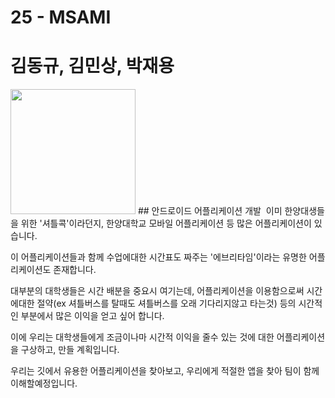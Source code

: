 # 25 - MSAMI
# 김동규, 김민상, 박재용
<img src="http://postfiles5.naver.net/MjAxNjExMTRfMjU2/MDAxNDc5MTIzNzA2MTQz.qufEjEQgnduGwu9bSrtiHwBgrKpOrzldRZOZoOME-qIg.8MvaY1VSh6N4BYl-t5adAqnklUW5lK5bVFE2XHpkHnYg.PNG.msmghjjm/gitprojectlogo.png?type=w2" height="200"> 
## 안드로이드 어플리케이션 개발
 이미 한양대생들을 위한 '셔틀콕'이라던지, 한양대학교 모바일 어플리케이션 등 많은 어플리케이션이 있습니다.

 이 어플리케이션들과 함께 수업에대한 시간표도 짜주는 '에브리타임'이라는 유명한 어플리케이션도 존재합니다.

 대부분의 대학생들은 시간 배분을 중요시 여기는데, 어플리케이션을 이용함으로써 시간에대한 절약(ex 셔틀버스를 탈때도 셔틀버스를 오래 기다리지않고 타는것) 등의 시간적인 부분에서 많은 이익을 얻고 싶어 합니다.

 이에 우리는 대학생들에게 조금이나마 시간적 이익을 줄수 있는 것에 대한 어플리케이션을 구상하고, 만들 계획입니다. 

 우리는 깃에서 유용한 어플리케이션을 찾아보고, 우리에게 적절한 앱을 찾아 팀이 함께 이해할예정입니다.


